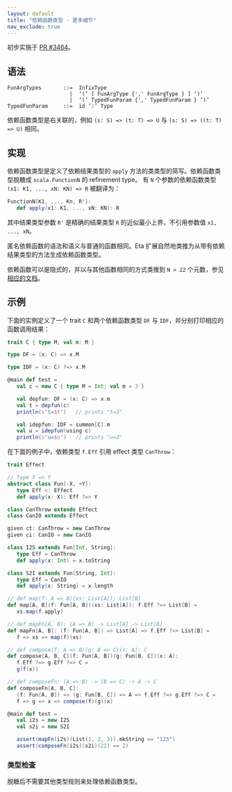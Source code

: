 ```yaml
---
layout: default
title: "依赖函数类型 - 更多细节"
nav_exclude: true
---
```


初步实施于 [PR #3464](https://github.com/lampepfl/dotty/pull/3464)。

## 语法

```ebnf
FunArgTypes       ::=  InfixType
                    |  ‘(’ [ FunArgType {',' FunArgType } ] ‘)’
                    |  ‘(’ TypedFunParam {',' TypedFunParam } ‘)’
TypedFunParam     ::=  id ‘:’ Type
```

依赖函数类型是右关联的，例如 `(s: S) => (t: T) => U` 与 `(s: S) => ((t: T) => U)` 相同。

## 实现

依赖函数类型是定义了依赖结果类型的 `apply` 方法的类类型的简写。依赖函数类型脱糖成 `scala.FunctionN` 的 refinement type。
有 `N` 个参数的依赖函数类型 `(x1: K1, ..., xN: KN) => R` 被翻译为：

```scala
FunctionN[K1, ..., Kn, R']:
   def apply(x1: K1, ..., xN: KN): R
```

其中结果类型参数 `R'` 是精确的结果类型 `R` 的近似最小上界，不引用参数值 `x1, ..., xN`。

匿名依赖函数的语法和语义与普通的函数相同。Eta 扩展自然地类推为从带有依赖结果类型的方法生成依赖函数类型。

依赖函数可以是隐式的，并以与其他函数相同的方式类推到 `N > 22` 个元数，参见[相应的文档](../dropped-features/limit22.md)。

## 示例

下面的实例定义了一个 trait `C` 和两个依赖函数类型 `DF` 与 `IDF`，并分别打印相应的函数调用结果：

[depfuntype.scala]: https://github.com/lampepfl/dotty/blob/master/tests/pos/depfuntype.scala

```scala
trait C { type M; val m: M }

type DF = (x: C) => x.M

type IDF = (x: C) ?=> x.M

@main def test =
   val c = new C { type M = Int; val m = 3 }

   val depfun: DF = (x: C) => x.m
   val t = depfun(c)
   println(s"t=$t")   // prints "t=3"

   val idepfun: IDF = summon[C].m
   val u = idepfun(using c)
   println(s"u=$u")   // prints "u=3"

```

在下面的例子中，依赖类型 `f.Eff` 引用 effect 类型 `CanThrow`：

[eff-dependent.scala]: https://github.com/lampepfl/dotty/blob/master/tests/run/eff-dependent.scala

```scala
trait Effect

// Type X => Y
abstract class Fun[-X, +Y]:
   type Eff <: Effect
   def apply(x: X): Eff ?=> Y

class CanThrow extends Effect
class CanIO extends Effect

given ct: CanThrow = new CanThrow
given ci: CanIO = new CanIO

class I2S extends Fun[Int, String]:
   type Eff = CanThrow
   def apply(x: Int) = x.toString

class S2I extends Fun[String, Int]:
   type Eff = CanIO
   def apply(x: String) = x.length

// def map(f: A => B)(xs: List[A]): List[B]
def map[A, B](f: Fun[A, B])(xs: List[A]): f.Eff ?=> List[B] =
   xs.map(f.apply)

// def mapFn[A, B]: (A => B) -> List[A] -> List[B]
def mapFn[A, B]: (f: Fun[A, B]) => List[A] => f.Eff ?=> List[B] =
   f => xs => map(f)(xs)

// def compose(f: A => B)(g: B => C)(x: A): C
def compose[A, B, C](f: Fun[A, B])(g: Fun[B, C])(x: A):
   f.Eff ?=> g.Eff ?=> C =
   g(f(x))

// def composeFn: (A => B) -> (B => C) -> A -> C
def composeFn[A, B, C]:
   (f: Fun[A, B]) => (g: Fun[B, C]) => A => f.Eff ?=> g.Eff ?=> C =
   f => g => x => compose(f)(g)(x)

@main def test =
   val i2s = new I2S
   val s2i = new S2I

   assert(mapFn(i2s)(List(1, 2, 3)).mkString == "123")
   assert(composeFn(i2s)(s2i)(22) == 2)
```

### 类型检查

脱糖后不需要其他类型规则来处理依赖函数类型。

